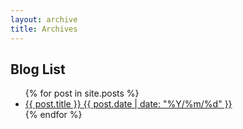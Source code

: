 ```yaml
---
layout: archive
title: Archives
---
```

## Blog List

<ul>
  {% for post in site.posts %}
  <li>
    <a href="{{ post.url }}">{{ post.title }} {{ post.date | date: "%Y/%m/%d" }}</a>
  </li>
  {% endfor %}
</ul>
